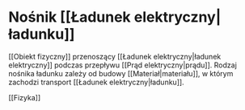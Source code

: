 # Nośnik [[Ładunek elektryczny|ładunku]]
[[Obiekt fizyczny]] przenoszący [[Ładunek elektryczny|ładunek elektryczny]] podczas przepływu [[Prąd elektryczny|prądu]].
Rodzaj nośnika ładunku zależy od budowy [[Materiał|materiału]], w którym zachodzi transport [[Ładunek elektryczny|ładunku]].

[[Fizyka]]